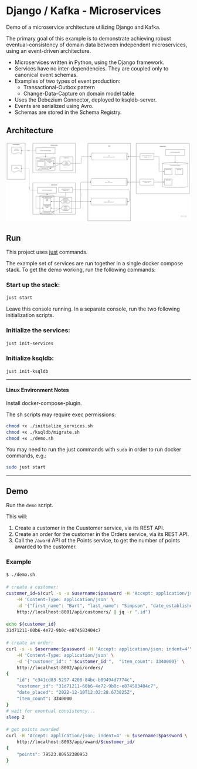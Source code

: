 # Django / Kafka  - Microservices

Demo of a microservice architecture utilizing Django and Kafka.

The primary goal of this example is to demonstrate achieving robust eventual-consistency of domain data between independent microservices, using an event-driven architecture.


- Microservices written in Python, using the Django framework.
- Services have no inter-dependencies. They are coupled only to canonical event schemas.
- Examples of two types of event production: 
    - Transactional-Outbox pattern
    - Change-Data-Capture on domain model table
- Uses the Debezium Connector, deployed to ksqldb-server.
- Events are serialized using Avro.
- Schemas are stored in the Schema Registry.


## Architecture

![Diagram](/doc/Django-Kafka-Microservices.jpg)


## Run

This project uses [just](https://github.com/casey/just) commands.

The example set of services are run together in a single docker compose stack.  To get the demo working, run the following commands:

### Start up the stack:

```sh
just start
```
Leave this console running.  In a separate console, run the two following initialization scripts.

### Initialize the services:

```sh
just init-services
```

### Initialize ksqldb:
```sh
just init-ksqldb
```

---
#### Linux Environment Notes

Install docker-compose-plugin.

The sh scripts may require exec permissions:
```sh
chmod +x ./initialize_services.sh
chmod +x ./ksqldb/migrate.sh
chmod +x ./demo.sh
```

You may need to run the just commands with `sudo`  in order to run docker commands, e.g.:
```sh
sudo just start
```

---

## Demo

Run the `demo` script.

This will:

1. Create a customer in the Cuustomer service, via its REST API.
2. Create an order for the customer in the Orders service, via its REST API.
3. Call the `/award` API of the Points service, to get the number of points awarded to the customer.

### Example
```sh
$ ./demo.sh

# create a customer:
customer_id=$(curl -s -u $username:$password -H 'Accept: application/json; indent=4'\
    -H 'Content-Type: application/json' \
    -d '{"first_name": "Bart", "last_name": "Simpson", "date_established": "1980-02-23T00:00:00Z"}' \
    http://localhost:8001/api/customers/ | jq -r ".id")

echo ${customer_id}
31d71211-60b6-4e72-9b0c-e874583404c7

# create an order:
curl -s -u $username:$password -H 'Accept: application/json; indent=4'\
    -H 'Content-Type: application/json' \
    -d '{"customer_id": "'$customer_id'",  "item_count": 3340000}' \
    http://localhost:8002/api/orders/
{
    "id": "c341cd83-5297-4208-84bc-b09494d7774c",
    "customer_id": "31d71211-60b6-4e72-9b0c-e874583404c7",
    "date_placed": "2022-12-10T12:02:28.673825Z",
    "item_count": 3340000
}
# wait for eventual consistency...
sleep 2

# get points awarded
curl -H 'Accept: application/json; indent=4' -u $username:$password \
    http://localhost:8003/api/award/$customer_id/
{
    "points": 79523.80952380953
}
```
